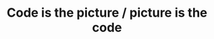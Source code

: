 ---
title: 'Code is the picture / picture is the code'
description: Instead of deciphering lines of code, Ballerina programs can be viewed and edited as sequence diagrams with flow charts. This makes maintaining and understanding integration applications a breeze. Code never goes out of sync with the picture and vice versa.
image: 'images/code-is-picture.png'
url: 'https://github.com/ballerina-guides/integration-samples/blob/main/github-pull-requests-to-gsheets/main.bal#L18'
---